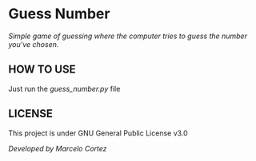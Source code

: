 # Guess Number
*Simple game of guessing where the computer tries to guess the number you've chosen.*

## HOW TO USE
Just run the *guess_number.py* file

## LICENSE
This project is under GNU General Public License v3.0

*Developed by Marcelo Cortez*
